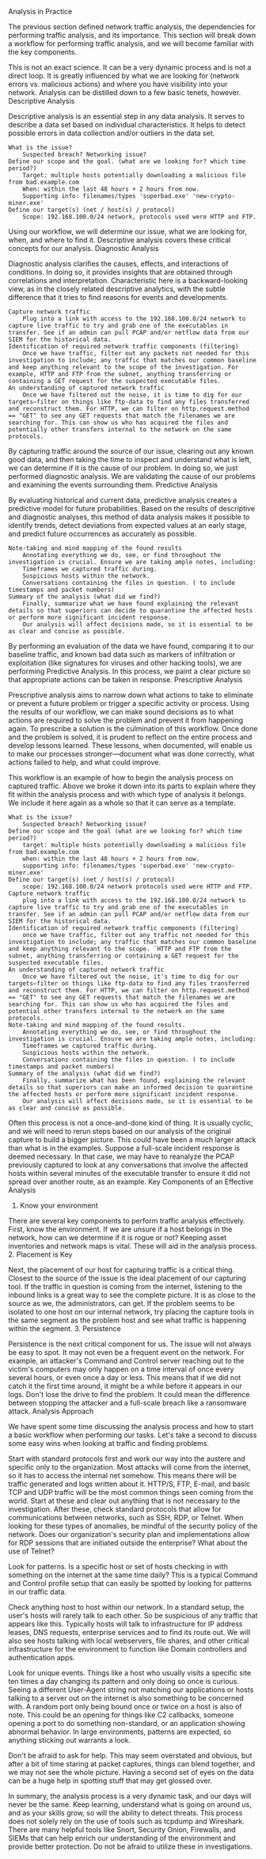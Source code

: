 
Analysis in Practice

The previous section defined network traffic analysis, the dependencies for performing traffic analysis, and its importance. This section will break down a workflow for performing traffic analysis, and we will become familiar with the key components.

This is not an exact science. It can be a very dynamic process and is not a direct loop. It is greatly influenced by what we are looking for (network errors vs. malicious actions) and where you have visibility into your network. Analysis can be distilled down to a few basic tenets, however.
Descriptive Analysis

Descriptive analysis is an essential step in any data analysis. It serves to describe a data set based on individual characteristics. It helps to detect possible errors in data collection and/or outliers in the data set.

    What is the issue?
        Suspected breach? Networking issue?
    Define our scope and the goal. (what are we looking for? which time period?)
        Target: multiple hosts potentially downloading a malicious file from bad.example.com
        When: within the last 48 hours + 2 hours from now.
        Supporting info: filenames/types 'superbad.exe' 'new-crypto-miner.exe'
    Define our target(s) (net / host(s) / protocol)
        Scope: 192.168.100.0/24 network, protocols used were HTTP and FTP.

Using our workflow, we will determine our issue, what we are looking for, when, and where to find it. Descriptive analysis covers these critical concepts for our analysis.
Diagnostic Analysis

Diagnostic analysis clarifies the causes, effects, and interactions of conditions. In doing so, it provides insights that are obtained through correlations and interpretation. Characteristic here is a backward-looking view, as in the closely related descriptive analytics, with the subtle difference that it tries to find reasons for events and developments.

    Capture network traffic
        Plug into a link with access to the 192.168.100.0/24 network to capture live traffic to try and grab one of the executables in transfer. See if an admin can pull PCAP and/or netflow data from our SIEM for the historical data.
    Identification of required network traffic components (filtering)
        Once we have traffic, filter out any packets not needed for this investigation to include; any traffic that matches our common baseline and keep anything relevant to the scope of the investigation. For example, HTTP and FTP from the subnet, anything transferring or containing a GET request for the suspected executable files.
    An understanding of captured network traffic
        Once we have filtered out the noise, it is time to dig for our targets—filter on things like ftp-data to find any files transferred and reconstruct them. For HTTP, we can filter on http.request.method == "GET" to see any GET requests that match the filenames we are searching for. This can show us who has acquired the files and potentially other transfers internal to the network on the same protocols.

By capturing traffic around the source of our issue, clearing out any known good data, and then taking the time to inspect and understand what is left, we can determine if it is the cause of our problem. In doing so, we just performed diagnostic analysis. We are validating the cause of our problems and examining the events surrounding them.
Predictive Analysis

By evaluating historical and current data, predictive analysis creates a predictive model for future probabilities. Based on the results of descriptive and diagnostic analyses, this method of data analysis makes it possible to identify trends, detect deviations from expected values at an early stage, and predict future occurrences as accurately as possible.

    Note-taking and mind mapping of the found results
        Annotating everything we do, see, or find throughout the investigation is crucial. Ensure we are taking ample notes, including:
        Timeframes we captured traffic during.
        Suspicious hosts within the network.
        Conversations containing the files in question. ( to include timestamps and packet numbers)
    Summary of the analysis (what did we find?)
        Finally, summarize what we have found explaining the relevant details so that superiors can decide to quarantine the affected hosts or perform more significant incident response.
        Our analysis will affect decisions made, so it is essential to be as clear and concise as possible.

By performing an evaluation of the data we have found, comparing it to our baseline traffic, and known bad data such as markers of infiltration or exploitation (like signatures for viruses and other hacking tools), we are performing Predictive Analysis. In this process, we paint a clear picture so that appropriate actions can be taken in response.
Prescriptive Analysis

Prescriptive analysis aims to narrow down what actions to take to eliminate or prevent a future problem or trigger a specific activity or process. Using the results of our workflow, we can make sound decisions as to what actions are required to solve the problem and prevent it from happening again. To prescribe a solution is the culmination of this workflow. Once done and the problem is solved, it is prudent to reflect on the entire process and develop lessons learned. These lessons, when documented, will enable us to make our processes stronger—document what was done correctly, what actions failed to help, and what could improve.

This workflow is an example of how to begin the analysis process on captured traffic. Above we broke it down into its parts to explain where they fit within the analysis process and with which type of analysis it belongs. We include it here again as a whole so that it can serve as a template.

    What is the issue?
        Suspected breach? Networking issue?
    Define our scope and the goal (what are we looking for? which time period?)
        target: multiple hosts potentially downloading a malicious file from bad.example.com
        when: within the last 48 hours + 2 hours from now.
        supporting info: filenames/types 'superbad.exe' 'new-crypto-miner.exe'
    Define our target(s) (net / host(s) / protocol)
        scope: 192.168.100.0/24 network protocols used were HTTP and FTP.
    Capture network traffic
        plug into a link with access to the 192.168.100.0/24 network to capture live traffic to try and grab one of the executables in transfer. See if an admin can pull PCAP and/or netflow data from our SIEM for the historical data.
    Identification of required network traffic components (filtering)
        once we have traffic, filter out any traffic not needed for this investigation to include; any traffic that matches our common baseline and keep anything relevant to the scope. `HTTP and FTP from the subnet, anything transferring or containing a GET request for the suspected executable files.
    An understanding of captured network traffic
        Once we have filtered out the noise, it's time to dig for our targets—filter on things like ftp-data to find any files transferred and reconstruct them. For HTTP, we can filter on http.request.method == "GET" to see any GET requests that match the filenames we are searching for. This can show us who has acquired the files and potential other transfers internal to the network on the same protocols.
    Note-taking and mind mapping of the found results.
        Annotating everything we do, see, or find throughout the investigation is crucial. Ensure we are taking ample notes, including:
        Timeframes we captured traffic during.
        Suspicious hosts within the network.
        Conversations containing the files in question. ( to include timestamps and packet numbers)
    Summary of the analysis (what did we find?)
        Finally, summarize what has been found, explaining the relevant details so that superiors can make an informed decision to quarantine the affected hosts or perform more significant incident response.
        Our analysis will affect decisions made, so it is essential to be as clear and concise as possible.

Often this process is not a once-and-done kind of thing. It is usually cyclic, and we will need to rerun steps based on our analysis of the original capture to build a bigger picture. This could have been a much larger attack than what is in the examples. Suppose a full-scale incident response is deemed necessary. In that case, we may have to reanalyze the PCAP previously captured to look at any conversations that involve the affected hosts within several minutes of the executable transfer to ensure it did not spread over another route, as an example.
Key Components of an Effective Analysis
1. Know your environment

There are several key components to perform traffic analysis effectively. First, know the environment. If we are unsure if a host belongs in the network, how can we determine if it is rogue or not? Keeping asset inventories and network maps is vital. These will aid in the analysis process.
2. Placement is Key

Next, the placement of our host for capturing traffic is a critical thing. Closest to the source of the issue is the ideal placement of our capturing tool. If the traffic in question is coming from the internet, listening to the inbound links is a great way to see the complete picture. It is as close to the source as we, the administrators, can get. If the problem seems to be isolated to one host on our internal network, try placing the capture tools in the same segment as the problem host and see what traffic is happening within the segment.
3. Persistence

Persistence is the next critical component for us. The issue will not always be easy to spot. It may not even be a frequent event on the network. For example, an attacker's Command and Control server reaching out to the victim's computers may only happen on a time interval of once every several hours, or even once a day or less. This means that if we did not catch it the first time around, it might be a while before it appears in our logs. Don't lose the drive to find the problem. It could mean the difference between stopping the attacker and a full-scale breach like a ransomware attack.
Analysis Approach

We have spent some time discussing the analysis process and how to start a basic workflow when performing our tasks. Let's take a second to discuss some easy wins when looking at traffic and finding problems.

Start with standard protocols first and work our way into the austere and specific only to the organization. Most attacks will come from the internet, so it has to access the internal net somehow. This means there will be traffic generated and logs written about it. HTTP/S, FTP, E-mail, and basic TCP and UDP traffic will be the most common things seen coming from the world. Start at these and clear out anything that is not necessary to the investigation. After these, check standard protocols that allow for communications between networks, such as SSH, RDP, or Telnet. When looking for these types of anomalies, be mindful of the security policy of the network. Does our organization's security plan and implementations allow for RDP sessions that are initiated outside the enterprise? What about the use of Telnet?

Look for patterns. Is a specific host or set of hosts checking in with something on the internet at the same time daily? This is a typical Command and Control profile setup that can easily be spotted by looking for patterns in our traffic data.

Check anything host to host within our network. In a standard setup, the user's hosts will rarely talk to each other. So be suspicious of any traffic that appears like this. Typically hosts will talk to infrastructure for IP address leases, DNS requests, enterprise services and to find its route out. We will also see hosts talking with local webservers, file shares, and other critical infrastructure for the environment to function like Domain controllers and authentication apps.

Look for unique events. Things like a host who usually visits a specific site ten times a day changing its pattern and only doing so once is curious. Seeing a different User-Agent string not matching our applications or hosts talking to a server out on the internet is also something to be concerned with. A random port only being bound once or twice on a host is also of note. This could be an opening for things like C2 callbacks, someone opening a port to do something non-standard, or an application showing abnormal behavior. In large environments, patterns are expected, so anything sticking out warrants a look.

Don't be afraid to ask for help. This may seem overstated and obvious, but after a bit of time staring at packet captures, things can blend together, and we may not see the whole picture. Having a second set of eyes on the data can be a huge help in spotting stuff that may get glossed over.

In summary, the analysis process is a very dynamic task, and our days will never be the same. Keep learning, understand what is going on around us, and as your skills grow, so will the ability to detect threats. This process does not solely rely on the use of tools such as tcpdump and Wireshark. There are many helpful tools like Snort, Security Onion, Firewalls, and SIEMs that can help enrich our understanding of the environment and provide better protection. Do not be afraid to utilize these in investigations.


